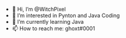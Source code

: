 - 👋 Hi, I’m @WitchPixel
- 👀 I’m interested in Pynton and Java Coding
- 🌱 I’m currently learning Java
- 📫 How to reach me: ghoxt#0001

<!---
WitchPixel/WitchPixel is a ✨ special ✨ repository because its `README.md` (this file) appears on your GitHub profile.
You can click the Preview link to take a look at your changes.
--->
